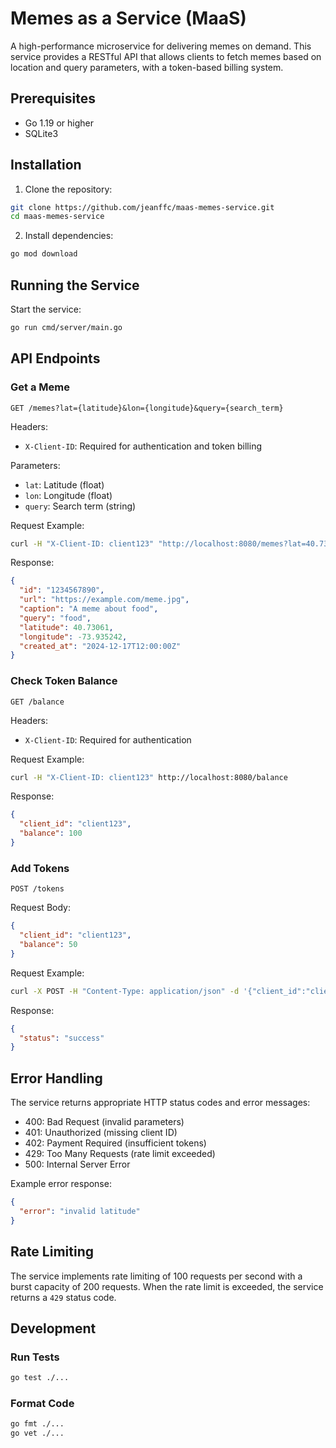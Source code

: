 # Memes as a Service (MaaS)

A high-performance microservice for delivering memes on demand. This service provides a RESTful API that allows clients to fetch memes based on location and query parameters, with a token-based billing system.

## Prerequisites

- Go 1.19 or higher
- SQLite3

## Installation

1. Clone the repository:

```bash
git clone https://github.com/jeanffc/maas-memes-service.git
cd maas-memes-service
```

2. Install dependencies:

```bash
go mod download
```

## Running the Service

Start the service:

```bash
go run cmd/server/main.go
```

## API Endpoints

### Get a Meme

```
GET /memes?lat={latitude}&lon={longitude}&query={search_term}
```

Headers:

- `X-Client-ID`: Required for authentication and token billing

Parameters:

- `lat`: Latitude (float)
- `lon`: Longitude (float)
- `query`: Search term (string)

Request Example:

```bash
curl -H "X-Client-ID: client123" "http://localhost:8080/memes?lat=40.73061&lon=-73.935242&query=food"
```

Response:

```json
{
  "id": "1234567890",
  "url": "https://example.com/meme.jpg",
  "caption": "A meme about food",
  "query": "food",
  "latitude": 40.73061,
  "longitude": -73.935242,
  "created_at": "2024-12-17T12:00:00Z"
}
```

### Check Token Balance

```
GET /balance
```

Headers:

- `X-Client-ID`: Required for authentication

Request Example:

```bash
curl -H "X-Client-ID: client123" http://localhost:8080/balance
```

Response:

```json
{
  "client_id": "client123",
  "balance": 100
}
```

### Add Tokens

```
POST /tokens
```

Request Body:

```json
{
  "client_id": "client123",
  "balance": 50
}
```

Request Example:

```bash
curl -X POST -H "Content-Type: application/json" -d '{"client_id":"client123","balance":50}' http://localhost:8080/tokens
```

Response:

```json
{
  "status": "success"
}
```

## Error Handling

The service returns appropriate HTTP status codes and error messages:

- 400: Bad Request (invalid parameters)
- 401: Unauthorized (missing client ID)
- 402: Payment Required (insufficient tokens)
- 429: Too Many Requests (rate limit exceeded)
- 500: Internal Server Error

Example error response:

```json
{
  "error": "invalid latitude"
}
```

## Rate Limiting

The service implements rate limiting of 100 requests per second with a burst capacity of 200 requests. When the rate limit is exceeded, the service returns a `429` status code.

## Development

### Run Tests

```bash
go test ./...
```

### Format Code

```bash
go fmt ./...
go vet ./...
```
